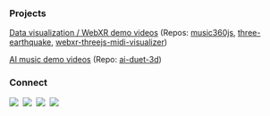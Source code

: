 <h3>Projects</h3>

<p><a target="_blank" href="https://youtube.com/playlist?list=PLwZyryoAllOPQH2zBI2bnDrm-zGl_nYL1">Data visualization / WebXR demo videos</a> (Repos: <a target="_blank" href="https://github.com/sjcobb/music360js">music360js</a>, <a target="_blank" href="https://github.com/sjcobb/three-earthquake">three-earthquake</a>, <a target="_blank" href="https://github.com/sjcobb/webxr-threejs-midi-visualizer">webxr-threejs-midi-visualizer</a>)</p>

<p><a target="_blank" href="https://youtube.com/playlist?list=PLwZyryoAllOMK3B9d0uekR7mSuckJLcPI">AI music demo videos</a> (Repo: <a target="_blank" href="https://github.com/sjcobb/ai-duet-3d">ai-duet-3d</a>)</p>

<h3>Connect</h3>
<p><a target="_blank" href="https://codepen.io/sjcobb"><img src="https://img.shields.io/badge/CodePen-white?style=for-the-badge&logo=codepen&logoColor=black" /></a>&nbsp;&nbsp;<a target="_blank" href="https://www.youtube.com/channel/UCo_IXLTK8dtF2qOUCt4l47Q"><img src="https://img.shields.io/badge/YouTube-FF0000?style=for-the-badge&logo=youtube&logoColor=white" /></a>&nbsp;&nbsp<a target="_blank"href="https://www.linkedin.com/in/steven-cobb-159305127/"><img src="https://img.shields.io/badge/linkedin-%230077B5.svg?&style=for-the-badge&logo=linkedin&logoColor=white" /></a>&nbsp;&nbsp;<a href="mailto:sjcobb.dev@gmail.com"><img src="https://img.shields.io/badge/gmail-%23D14836.svg?&style=for-the-badge&logo=gmail&logoColor=white" /></a>
</p>